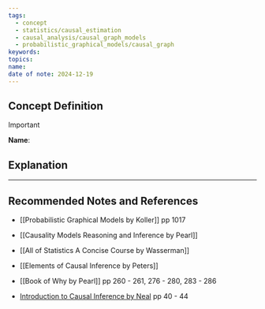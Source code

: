 ```yaml
---
tags:
  - concept
  - statistics/causal_estimation
  - causal_analysis/causal_graph_models
  - probabilistic_graphical_models/causal_graph
keywords: 
topics: 
name: 
date of note: 2024-12-19
---
```


## Concept Definition

>[!important]
>**Name**: 



## Explanation





-----------
##  Recommended Notes and References



- [[Probabilistic Graphical Models by Koller]] pp 1017
- [[Causality Models Reasoning and Inference by Pearl]]
- [[All of Statistics A Concise Course by Wasserman]]
- [[Elements of Causal Inference by Peters]]
- [[Book of Why by Pearl]] pp 260 - 261, 276 - 280, 283 - 286

- [Introduction to Causal Inference by Neal](https://www.bradyneal.com/causal-inference-course) pp 40 - 44